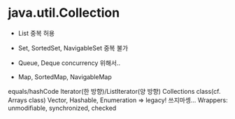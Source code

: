 # java.util.Collection

- List 중복 허용
- Set, SortedSet, NavigableSet 중복 불가
- Queue, Deque concurrency 위해서..

- Map, SortedMap, NavigableMap

equals/hashCode
Iterator(한 방향)/ListIterator(양 방향)
Collections class(cf. Arrays class)
Vector, Hashable, Enumeration => legacy! 쓰지마셍...
Wrappers: unmodifiable, synchronized, checked